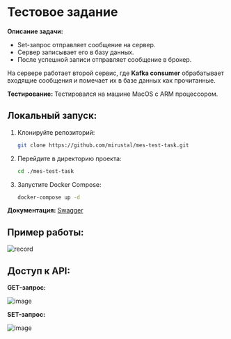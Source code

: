 # **Тестовое задание**

**Описание задачи:**
* Set-запрос отправляет сообщение на сервер.
* Сервер записывает его в базу данных.
* После успешной записи отправляет сообщение в брокер.

На сервере работает второй сервис, где **Kafka consumer** обрабатывает входящие сообщения и помечает их в базе данных как прочитанные.

**Тестирование:**
Тестировался на машине MacOS с ARM процессором.

## **Локальный запуск:**

1. Клонируйте репозиторий:
    ```bash
    git clone https://github.com/mirustal/mes-test-task.git
    ```
2. Перейдите в директорию проекта:
    ```bash
    cd ./mes-test-task
    ```
3. Запустите Docker Compose:
    ```bash
    docker-compose up -d
    ```
**Документация:** [Swagger](http://http://176.109.107.236/:8081/swagger/)

## **Пример работы:**

![record](https://github.com/user-attachments/assets/08ebfb53-d2ac-48fc-8bd7-d13259d42676)


## **Доступ к API:**

**GET-запрос:**

![image](https://github.com/user-attachments/assets/479b4bf0-1ef9-49d5-b00b-f434f6550624)

**SET-запрос:**

![image](https://github.com/user-attachments/assets/978ac039-7173-4c1e-b539-ef3b92884ed8)

